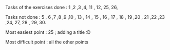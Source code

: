 Tasks of the exercises done :
1 ,2 ,3 ,4, 11 , 12, 25, 26, 

Tasks not done :
5 , 6 ,7 ,8 ,9 ,10 , 13 , 14 , 15 , 16 , 17 , 18 , 19 ,20 , 21 ,22 ,23 ,24, 27, 28 , 29, 30.

Most easiest point :
25 ; adding a title :D

Most difficult point :
all the other points
